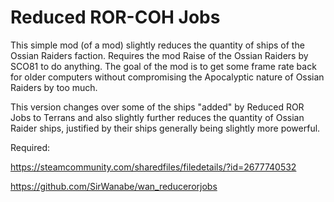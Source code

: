 # Reduced ROR-COH Jobs
This simple mod (of a mod) slightly reduces the quantity of ships of the Ossian Raiders faction. Requires the mod Raise of the Ossian Raiders by SCO81 to do anything. 
The goal of the mod is to get some frame rate back for older computers without compromising the Apocalyptic nature of Ossian Raiders by too much.

This version changes over some of the ships "added" by Reduced ROR Jobs to Terrans and also slightly further reduces the quantity of Ossian Raider ships, justified by their ships generally being slightly more powerful.

Required:

https://steamcommunity.com/sharedfiles/filedetails/?id=2677740532

https://github.com/SirWanabe/wan_reducerorjobs
